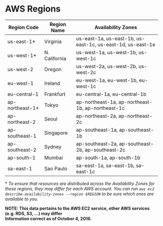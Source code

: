 # AWS Regions

| Region Code        | Region Name       | Availability Zones
---------------------|-------------------|--------------------------------------------------------
| us-east-1*         | Virginia	         | us-east-1a, us-east-1b, us-east-1c, us-east-1d, us-east-1e
| us-west-1*         | N. California     | us-west-1a, us-west-1b, us-west-1c
| us-west-2	         | Oregon	           | us-west-2a, us-west-2b, us-west-2c
| eu-west-1	         | Ireland	         | eu-west-1a, eu-west-1b, eu-west-1c
| eu-central-1	     | Frankfurt	       | eu-central-1a, eu-central-1b
| ap-northeast-1*    | Tokyo	           | ap-northeast-1a, ap-northeast-1b, ap-northeast-1c
| ap-northeast-2     | Seoul             | ap-northeast-2a, ap-northeast-2c
| ap-southeast-1	   | Singapore	       | ap-southeast-1a, ap-southeast-1b
| ap-southeast-2	   | Sydney	           | ap-southeast-2a, ap-southeast-2b, ap-southeast-2c
| ap-south-1         | Mumbai            | ap-south-1a, ap-south-1b
| sa-east-1	         | Sao Paulo	       | sa-east-1a, sa-east-1b, sa-east-1c

\* *To ensure that resources are distributed across the Availability Zones for these regions, they may differ for each AWS account. You can run `aws ec2 describe-availability-zones --region $REGION` to be sure which ones are available to you.*

**NOTE: This data pertains to the AWS EC2 service, other AWS services (e.g. RDS, S3, ...) may differ  
Information correct as of October 4, 2016.**
